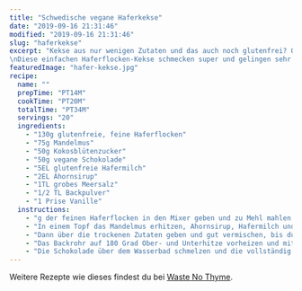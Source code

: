 ```yaml
---
title: "Schwedische vegane Haferkekse"
date: "2019-09-16 21:31:46"
modified: "2019-09-16 21:31:46"
slug: "haferkekse"
excerpt: "Kekse aus nur wenigen Zutaten und das auch noch glutenfrei? Oh yes please! \nDiese einfachen Haferflocken-Kekse schmecken super und gelingen sehr rasch. Du kannst sie in Schokolade tunken, einfach Plain lassen oder noch ein paar gehackten Nüsse in den Teig mischen. "
featuredImage: "hafer-kekse.jpg"
recipe:
  name: ""
  prepTime: "PT14M"
  cookTime: "PT20M"
  totalTime: "PT34M"
  servings: "20"
  ingredients:
    - "130g glutenfreie, feine Haferflocken"
    - "75g Mandelmus"
    - "50g Kokosblütenzucker"
    - "50g vegane Schokolade"
    - "5EL glutenfreie Hafermilch"
    - "2EL Ahornsirup"
    - "1TL grobes Meersalz"
    - "1/2 TL Backpulver"
    - "1 Prise Vanille"
  instructions:
    - "g der feinen Haferflocken in den Mixer geben und zu Mehl mahlen. Danach mit den restlichen Haferflocken, der Vanille und dem Backpulver in eine Rührschüssel geben."
    - "In einem Topf das Mandelmus erhitzen, Ahornsirup, Hafermilch und Kokosblütenzucker geben und mit einem Schneebesen verrühren, bis es eine homogene Masse ist."
    - "Dann über die trockenen Zutaten geben und gut vermischen, bis du einen klebrigen Teig erhältst."
    - "Das Backrohr auf 180 Grad Ober- und Unterhitze vorheizen und mit 2 Teelöffeln jeweils eine Kugel Teig auf ein Backblech setzen. Etwas platt drücken und für 12-15 Minuten backen. Sie sollten an den Rändern dunkler geworden sein."
    - "Die Schokolade über dem Wasserbad schmelzen und die vollständig abgekühlten Kekse eintunken. Mit dem Meersalz bestreuen und danach erkalten lassen."
---
```


Weitere Rezepte wie dieses findest du bei [Waste No Thyme](https://wastenothyme.com).